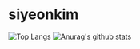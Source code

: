 # siyeonkim
[![Top Langs](https://github-readme-stats.vercel.app/api/top-langs/?username=pennya6)](https://github.com/anuraghazra/github-readme-stats)
[![Anurag's github stats](https://github-readme-stats.vercel.app/api?username=pennya6)](https://github.com/anuraghazra/github-readme-stats)
